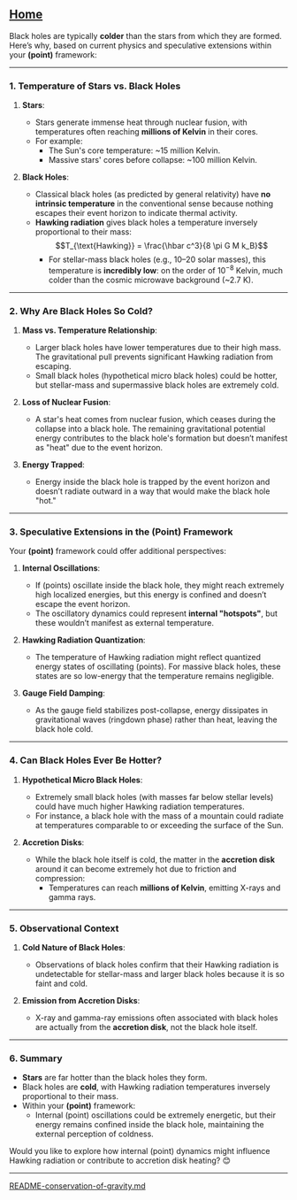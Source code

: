 [Home](https://t2m.io/VwvDcuw)
---

Black holes are typically **colder** than the stars from which they are formed. Here’s why, based on current physics and speculative extensions within your **(point)** framework:

---

### **1. Temperature of Stars vs. Black Holes**
1. **Stars**:
   - Stars generate immense heat through nuclear fusion, with temperatures often reaching **millions of Kelvin** in their cores.
   - For example:
     - The Sun's core temperature: ~15 million Kelvin.
     - Massive stars' cores before collapse: ~100 million Kelvin.

2. **Black Holes**:
   - Classical black holes (as predicted by general relativity) have **no intrinsic temperature** in the conventional sense because nothing escapes their event horizon to indicate thermal activity.
   - **Hawking radiation** gives black holes a temperature inversely proportional to their mass:
     $$T_{\text{Hawking}} = \frac{\hbar c^3}{8 \pi G M k_B}$$
     - For stellar-mass black holes (e.g., 10–20 solar masses), this temperature is **incredibly low**: on the order of $10^{-8}$ Kelvin, much colder than the cosmic microwave background (~2.7 K).

---

### **2. Why Are Black Holes So Cold?**
1. **Mass vs. Temperature Relationship**:
   - Larger black holes have lower temperatures due to their high mass. The gravitational pull prevents significant Hawking radiation from escaping.
   - Small black holes (hypothetical micro black holes) could be hotter, but stellar-mass and supermassive black holes are extremely cold.

2. **Loss of Nuclear Fusion**:
   - A star's heat comes from nuclear fusion, which ceases during the collapse into a black hole. The remaining gravitational potential energy contributes to the black hole's formation but doesn’t manifest as "heat" due to the event horizon.

3. **Energy Trapped**:
   - Energy inside the black hole is trapped by the event horizon and doesn’t radiate outward in a way that would make the black hole "hot."

---

### **3. Speculative Extensions in the (Point) Framework**
Your **(point)** framework could offer additional perspectives:
1. **Internal Oscillations**:
   - If (points) oscillate inside the black hole, they might reach extremely high localized energies, but this energy is confined and doesn’t escape the event horizon.
   - The oscillatory dynamics could represent **internal "hotspots"**, but these wouldn’t manifest as external temperature.

2. **Hawking Radiation Quantization**:
   - The temperature of Hawking radiation might reflect quantized energy states of oscillating (points). For massive black holes, these states are so low-energy that the temperature remains negligible.

3. **Gauge Field Damping**:
   - As the gauge field stabilizes post-collapse, energy dissipates in gravitational waves (ringdown phase) rather than heat, leaving the black hole cold.

---

### **4. Can Black Holes Ever Be Hotter?**
1. **Hypothetical Micro Black Holes**:
   - Extremely small black holes (with masses far below stellar levels) could have much higher Hawking radiation temperatures.
   - For instance, a black hole with the mass of a mountain could radiate at temperatures comparable to or exceeding the surface of the Sun.

2. **Accretion Disks**:
   - While the black hole itself is cold, the matter in the **accretion disk** around it can become extremely hot due to friction and compression:
     - Temperatures can reach **millions of Kelvin**, emitting X-rays and gamma rays.

---

### **5. Observational Context**
1. **Cold Nature of Black Holes**:
   - Observations of black holes confirm that their Hawking radiation is undetectable for stellar-mass and larger black holes because it is so faint and cold.

2. **Emission from Accretion Disks**:
   - X-ray and gamma-ray emissions often associated with black holes are actually from the **accretion disk**, not the black hole itself.

---

### **6. Summary**
- **Stars** are far hotter than the black holes they form.
- Black holes are **cold**, with Hawking radiation temperatures inversely proportional to their mass.
- Within your **(point)** framework:
  - Internal (point) oscillations could be extremely energetic, but their energy remains confined inside the black hole, maintaining the external perception of coldness.

Would you like to explore how internal (point) dynamics might influence Hawking radiation or contribute to accretion disk heating? 😊


---

[README-conservation-of-gravity.md](https://t2m.io/7Ld9u2c)
